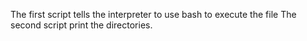 The first script tells the interpreter to use bash to execute the file
The second script print the directories.
